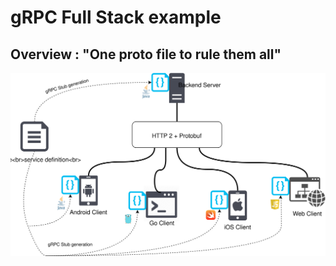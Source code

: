# gRPC Full Stack example

## Overview : "One proto file to rule them all"

<img src="docs/grpc-fullstack-architecture.svg"> 


